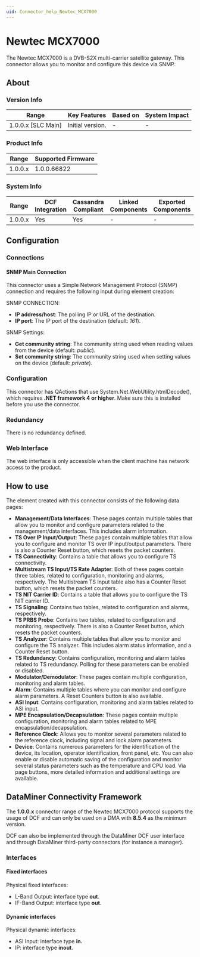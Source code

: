 ```yaml
---
uid: Connector_help_Newtec_MCX7000
---
```


# Newtec MCX7000

The Newtec MCX7000 is a DVB-S2X multi-carrier satellite gateway. This connector allows you to monitor and configure this device via SNMP.

## About

### Version Info

| Range                | Key Features     | Based on     | System Impact     |
|----------------------|------------------|--------------|-------------------|
| 1.0.0.x [SLC Main]   | Initial version. | -            | -                 |

### Product Info

| Range     | Supported Firmware     |
|-----------|------------------------|
| 1.0.0.x   | 1.0.0.66822            |

### System Info

| Range     | DCF Integration     | Cassandra Compliant     | Linked Components     | Exported Components     |
|-----------|---------------------|-------------------------|-----------------------|-------------------------|
| 1.0.0.x   | Yes                 | Yes                     | -                     | -                       |

## Configuration

### Connections

#### SNMP Main Connection

This connector uses a Simple Network Management Protocol (SNMP) connection and requires the following input during element creation:

SNMP CONNECTION:

- **IP address/host**: The polling IP or URL of the destination.
- **IP port**: The IP port of the destination (default: *161*).

SNMP Settings:

- **Get community string**: The community string used when reading values from the device (default: *public*).
- **Set community string**: The community string used when setting values on the device (default: *private*).

### Configuration

This connector has QActions that use System.Net.WebUtility.htmlDecode(), which requires **.NET framework 4 or higher**. Make sure this is installed before you use the connector.

### Redundancy

There is no redundancy defined.

### Web Interface

The web interface is only accessible when the client machine has network access to the product.

## How to use

The element created with this connector consists of the following data pages:

- **Management/Data Interfaces**: These pages contain multiple tables that allow you to monitor and configure parameters related to the management/data interfaces. This includes alarm information.
- **TS Over IP Input/Output**: These pages contain multiple tables that allow you to configure and monitor TS over IP input/output parameters. There is also a Counter Reset button, which resets the packet counters.
- **TS Connectivity**: Contains a table that allows you to configure TS connectivity.
- **Multistream TS Input/TS Rate Adapter**: Both of these pages contain three tables, related to configuration, monitoring and alarms, respectively. The Multistream TS Input table also has a Counter Reset button, which resets the packet counters.
- **TS NIT Carrier ID**: Contains a table that allows you to configure the TS NIT carrier ID.
- **TS Signaling**: Contains two tables, related to configuration and alarms, respectively.
- **TS PRBS Probe**: Contains two tables, related to configuration and monitoring, respectively. There is also a Counter Reset button, which resets the packet counters.
- **TS Analyzer**: Contains multiple tables that allow you to monitor and configure the TS analyzer. This includes alarm status information, and a Counter Reset button.
- **TS Redundancy**: Contains configuration, monitoring and alarm tables related to TS redundancy. Polling for these parameters can be enabled or disabled.
- **Modulator/Demodulator**: These pages contain multiple configuration, monitoring and alarm tables.
- **Alarm**: Contains multiple tables where you can monitor and configure alarm parameters. A Reset Counters button is also available.
- **ASI Input**: Contains configuration, monitoring and alarm tables related to ASI input.
- **MPE Encapsulation/Decapsulation**: These pages contain multiple configuration, monitoring and alarm tables related to MPE encapsulation/decapsulation.
- **Reference Clock**: Allows you to monitor several parameters related to the reference clock, including signal and lock alarm parameters.
- **Device**: Contains numerous parameters for the identification of the device, its location, operator identification, front panel, etc. You can also enable or disable automatic saving of the configuration and monitor several status parameters such as the temperature and CPU load. Via page buttons, more detailed information and additional settings are available.

## DataMiner Connectivity Framework

The **1.0.0.x** connector range of the Newtec MCX7000 protocol supports the usage of DCF and can only be used on a DMA with **8.5.4** as the minimum version.

DCF can also be implemented through the DataMiner DCF user interface and through DataMiner third-party connectors (for instance a manager).

### Interfaces

#### Fixed interfaces

Physical fixed interfaces:

- L-Band Output: interface type **out**.
- IF-Band Output: interface type **out**.

#### Dynamic interfaces

Physical dynamic interfaces:

- ASI Input: interface type **in.**
- IP: interface type **inout**.
